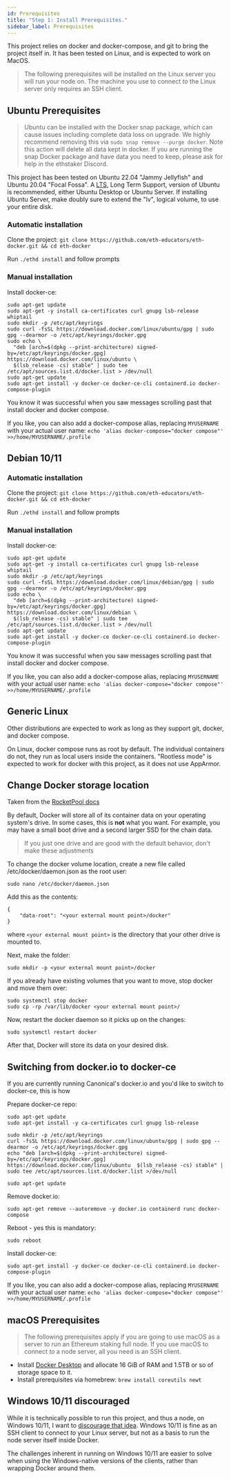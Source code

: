 ```yaml
---
id: Prerequisites
title: "Step 1: Install Prerequisites."
sidebar_label: Prerequisites
---
```


This project relies on docker and docker-compose, and git to bring the
project itself in. It has been tested on Linux, and is expected to work on MacOS.

> The following prerequisites will be installed on the Linux server you
> will run your node on. The machine you use to connect *to* the Linux server
> only requires an SSH client.

## Ubuntu Prerequisites

> Ubuntu can be installed with the Docker snap package, which can cause
> issues including complete data loss on upgrade. We highly recommend removing this
> via `sudo snap remove --purge docker`. Note this action will delete all data kept
> in docker. If you are running the snap Docker package and have data you need to keep,
> please ask for help in the ethstaker Discord.

This project has been tested on Ubuntu 22.04 "Jammy Jellyfish" and Ubuntu 20.04 "Focal Fossa". A [LTS](https://wiki.ubuntu.com/Releases), Long Term Support, version of Ubuntu is recommended, either Ubuntu Desktop or Ubuntu Server. If installing Ubuntu Server, make doubly sure to extend the "lv", logical volume, to use your entire disk.

### Automatic installation

Clone the project: `git clone https://github.com/eth-educators/eth-docker.git && cd eth-docker`

Run `./ethd install` and follow prompts

### Manual installation

Install docker-ce:

```
sudo apt-get update
sudo apt-get -y install ca-certificates curl gnupg lsb-release whiptail
sudo mkdir -p /etc/apt/keyrings
sudo curl -fsSL https://download.docker.com/linux/ubuntu/gpg | sudo gpg --dearmor -o /etc/apt/keyrings/docker.gpg
sudo echo \
  "deb [arch=$(dpkg --print-architecture) signed-by=/etc/apt/keyrings/docker.gpg] https://download.docker.com/linux/ubuntu \
  $(lsb_release -cs) stable" | sudo tee /etc/apt/sources.list.d/docker.list > /dev/null
sudo apt-get update
sudo apt-get install -y docker-ce docker-ce-cli containerd.io docker-compose-plugin
```

You know it was successful when you saw messages scrolling past that install docker and docker compose.

If you like, you can also add a docker-compose alias, replacing `MYUSERNAME` with your actual user name: `echo 'alias docker-compose="docker compose"' >>/home/MYUSERNAME/.profile`

## Debian 10/11

### Automatic installation

Clone the project: `git clone https://github.com/eth-educators/eth-docker.git && cd eth-docker`

Run `./ethd install` and follow prompts

### Manual installation

Install docker-ce:

```
sudo apt-get update
sudo apt-get -y install ca-certificates curl gnupg lsb-release whiptail
sudo mkdir -p /etc/apt/keyrings
sudo curl -fsSL https://download.docker.com/linux/debian/gpg | sudo gpg --dearmor -o /etc/apt/keyrings/docker.gpg
sudo echo \
  "deb [arch=$(dpkg --print-architecture) signed-by=/etc/apt/keyrings/docker.gpg] https://download.docker.com/linux/debian \
  $(lsb_release -cs) stable" | sudo tee /etc/apt/sources.list.d/docker.list > /dev/null
sudo apt-get update
sudo apt-get install -y docker-ce docker-ce-cli containerd.io docker-compose-plugin
```

You know it was successful when you saw messages scrolling past that install docker and docker compose.

If you like, you can also add a docker-compose alias, replacing `MYUSERNAME` with your actual user name: `echo 'alias docker-compose="docker compose"' >>/home/MYUSERNAME/.profile`

## Generic Linux

Other distributions are expected to work as long as they support
git, docker, and docker compose.

On Linux, docker compose runs as root by default. The individual containers do not,
they run as local users inside the containers. "Rootless mode" is expected to
work for docker with this project, as it does not use AppArmor.

## Change Docker storage location

Taken from the [RocketPool docs](https://docs.rocketpool.net/guides/node/docker.html#configuring-docker-s-storage-location)

By default, Docker will store all of its container data on your operating system's drive. In some cases, this is **not** what you want. For example, you may have a small boot drive and a second larger SSD for the chain data.

> If you just one drive and are good with the default behavior, don't make these adjustments

To change the docker volume location, create a new file called /etc/docker/daemon.json as the root user:

```
sudo nano /etc/docker/daemon.json
```

Add this as the contents:

```
{
    "data-root": "<your external mount point>/docker"
}
```

where `<your external mount point>` is the directory that your other drive is mounted to.

Next, make the folder:

```
sudo mkdir -p <your external mount point>/docker
```

If you already have existing volumes that you want to move, stop docker and move them over:

```
sudo systemctl stop docker
sudo cp -rp /var/lib/docker <your external mount point>/
```

Now, restart the docker daemon so it picks up on the changes:

```
sudo systemctl restart docker
```

After that, Docker will store its data on your desired disk.

## Switching from docker.io to docker-ce

If you are currently running Canonical's docker.io and you'd like to switch to docker-ce, this is how

Prepare docker-ce repo:

```
sudo apt-get update
sudo apt-get install -y ca-certificates curl gnupg lsb-release

sudo mkdir -p /etc/apt/keyrings
curl -fsSL https://download.docker.com/linux/ubuntu/gpg | sudo gpg --dearmor -o /etc/apt/keyrings/docker.gpg
echo "deb [arch=$(dpkg --print-architecture) signed-by=/etc/apt/keyrings/docker.gpg] https://download.docker.com/linux/ubuntu  $(lsb_release -cs) stable" | sudo tee /etc/apt/sources.list.d/docker.list >/dev/null
 
sudo apt-get update
```

Remove docker.io:

```
sudo apt-get remove --autoremove -y docker.io containerd runc docker-compose
```

Reboot - yes this is mandatory:

```
sudo reboot
```

Install docker-ce:

```
sudo apt-get install -y docker-ce docker-ce-cli containerd.io docker-compose-plugin
```

If you like, you can also add a docker-compose alias, replacing `MYUSERNAME` with your actual user name: `echo 'alias docker-compose="docker compose"' >>/home/MYUSERNAME/.profile`

## macOS Prerequisites

> The following prerequisites apply if you are going to use macOS as a server to run an Ethereum staking full node. If you use macOS to connect *to* a node server, all you need is an SSH client.

- Install [Docker Desktop](https://www.docker.com/products/docker-desktop) and allocate 16 GiB of RAM and 1.5TB or so of storage space to it.
- Install prerequisites via homebrew: `brew install coreutils newt`

## Windows 10/11 discouraged

While it is technically possible to run this project, and thus a node, on Windows 10/11,
I want to [discourage that idea](../Support/Windows.md). Windows 10/11 is fine as an SSH client to connect *to*
your Linux server, but not as a basis to run the node server itself inside Docker.

The challenges inherent in running on Windows 10/11 are easier to solve when using the Windows-native
versions of the clients, rather than wrapping Docker around them.
